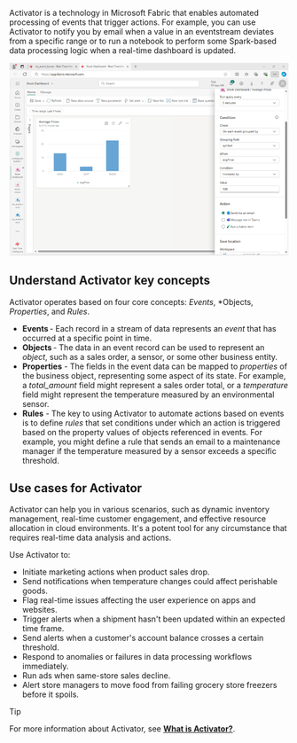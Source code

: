 Activator is a technology in Microsoft Fabric that enables automated processing of events that trigger actions. For example, you can use Activator to notify you by email when a value in an eventstream deviates from a specific range or to run a notebook to perform some Spark-based data processing logic when a real-time dashboard is updated.

![Screenshot of an Activator alert in Microsoft Fabric.](../media/activator.png)

## Understand Activator key concepts

Activator operates based on four core concepts: *Events*, *Objects, *Properties*, and *Rules*.

- **Events** - Each record in a stream of data represents an *event* that has occurred at a specific point in time.
- **Objects** - The data in an event record can be used to represent an *object*, such as a sales order, a sensor, or some other business entity.
- **Properties** - The fields in the event data can be mapped to *properties* of the business object, representing some aspect of its state. For example, a *total_amount* field might represent a sales order total, or a *temperature* field might represent the temperature measured by an environmental sensor.
- **Rules** - The key to using Activator to automate actions based on events is to define *rules* that set conditions under which an action is triggered based on the property values of objects referenced in events. For example, you might define a rule that sends an email to a maintenance manager if the temperature measured by a sensor exceeds a specific threshold.

## Use cases for Activator

Activator can help you in various scenarios, such as dynamic inventory management, real-time customer engagement, and effective resource allocation in cloud environments. It's a potent tool for any circumstance that requires real-time data analysis and actions.

Use Activator to:

- Initiate marketing actions when product sales drop.
- Send notifications when temperature changes could affect perishable goods.
- Flag real-time issues affecting the user experience on apps and websites.
- Trigger alerts when a shipment hasn't been updated within an expected time frame.
- Send alerts when a customer's account balance crosses a certain threshold.
- Respond to anomalies or failures in data processing workflows immediately.
- Run ads when same-store sales decline.
- Alert store managers to move food from failing grocery store freezers before it spoils.

> [!TIP]
> For more information about Activator, see **[What is Activator?](/fabric/real-time-intelligence/data-activator/activator-introduction)**.
